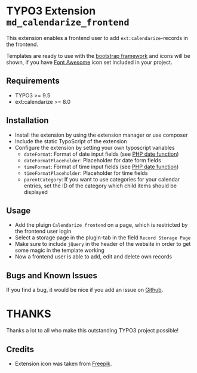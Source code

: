 # TYPO3 Extension ``md_calendarize_frontend``

This extension enables a frontend user to add ``ext:calendarize``-records in the frontend.

Templates are ready to use with the [bootstrap framework](https://getbootstrap.com/) and icons will be shown, if you have [Font Awesome](https://fontawesome.com/) icon set included in your project.

## Requirements

- TYPO3 >= 9.5
- ext:calendarize >= 8.0

## Installation

- Install the extension by using the extension manager or use composer
- Include the static TypoScript of the extension
- Configure the extension by setting your own typoscript variables
    - `dateFormat`: Format of date input fields (see [PHP date function](https://www.php.net/manual/de/function.date.php))
    - `dateFormatPlaceholder`: Placeholder for date form fields
    - `timeFormat`: Format of time input fields (see [PHP date function](https://www.php.net/manual/de/function.date.php))
    - `timeFormatPlaceholder`: Placeholder for time fields
    - `parentCategory`: If you want to use categories for your calendar entries, set the ID of the category which child items should be displayed

## Usage

- Add the pluign ``Calendarize frontend`` on a page, which is restricted by the frontend user login
- Select a storage page in the plugin-tab in the field ``Record Storage Page``
- Make sure to include `jQuery` in the header of the website in order to get some magic in the template working
- Now a frontend user is able to add, edit and delete own records

## Bugs and Known Issues
If you find a bug, it would be nice if you add an issue on [Github](https://github.com/cdaecke/md_calendarize_frontend/issues).

# THANKS

Thanks a lot to all who make this outstanding TYPO3 project possible!

## Credits

- Extension icon was taken from [Freepik](https://www.flaticon.com/authors/freepik).
